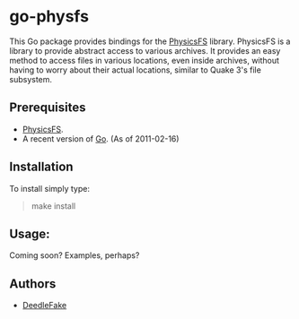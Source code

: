 go-physfs
======

This Go package provides bindings for the [PhysicsFS][physfs] library. PhysicsFS is a library to provide abstract access to various archives. It provides an easy method to access files in various locations, even inside archives, without having to worry about their actual locations, similar to Quake 3's file subsystem.

Prerequisites
-------------

 * [PhysicsFS][physfs].
 * A recent version of [Go][go]. (As of 2011-02-16)

Installation
------------

To install simply type:
> make install

Usage:
------

Coming soon? Examples, perhaps?

Authors
-------

 * [DeedleFake](https://github.com/DeedleFake)

[physfs]: http://www.icculus.org/physfs/
[go]: http://www.golang.org
